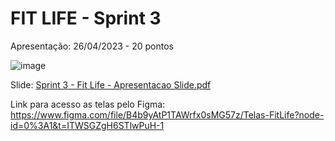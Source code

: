 # FIT LIFE - Sprint 3 

Apresentação: 26/04/2023 - 20 pontos

![image](https://user-images.githubusercontent.com/101759772/234115857-7be0cdd0-70e0-465b-a403-97187f2669fc.png)

Slide: [Sprint 3 - Fit Life - Apresentacao Slide.pdf](https://github.com/GabrielVic3214/Fit_Life/files/11315078/Sprint.3.-.Fit.Life.-.Apresentacao.Slide.pdf)

Link para acesso as telas pelo Figma: https://www.figma.com/file/B4b9yAtP1TAWrfx0sMG57z/Telas-FitLife?node-id=0%3A1&t=ITWSGZgH6STlwPuH-1
